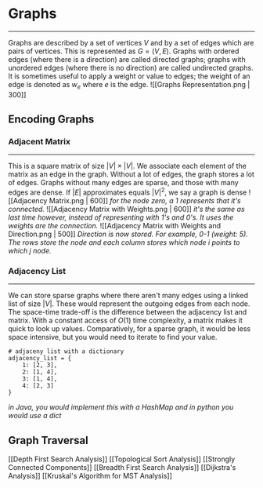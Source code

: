 # Graphs
____
Graphs are described by a set of vertices $V$ and by a set of edges which are pairs of vertices. This is represented as $G = (V, E)$. Graphs with ordered edges (where there is a direction) are called directed graphs; graphs with unordered edges (where there is no direction) are called undirected graphs. It is sometimes useful to apply a weight or value to edges; the weight of an edge is denoted as $w_e$ where $e$ is the edge.
![[Graphs Representation.png | 300]]
## Encoding Graphs
### Adjacent Matrix
____
This is a square matrix of size $|V| \times |V|$. We associate each element of the matrix as an edge in the graph. Without a lot of edges, the graph stores a lot of edges. Graphs without many edges are sparse, and those with many edges are dense. If $|E|$ approximates equals $|V|^2$, we say a graph is dense
![[Adjacency Matrix.png | 600]]
*for the node zero, a 1 represents that it's connected.*
![[Adjacency Matrix with Weights.png | 600]]
*it's the same as last time however, instead of representing with 1's and 0's. It uses the weights are the connection.*
![[Adjacency Matrix with Weights and Direction.png | 500]]
*Direction is now stored. For example, 0-1 (weight: 5). The rows store the node and each column stores which node $i$ points to which $j$ node.* 

### Adjacency List
___
We can store sparse graphs where there aren't many edges using a linked list of size $|V|$. These would represent the outgoing edges from each node. The space-time trade-off is the difference between the adjacency list and matrix. With a constant access of $O(1)$ time complexity, a matrix makes it quick to look up values. Comparatively, for a sparse graph, it would be less space intensive, but you would need to iterate to find your value. 
```
# adjaceny list with a dictionary
adjacency_list = {
    1: [2, 3],
    2: [1, 4],
    3: [1, 4], 
    4: [2, 3]   
}
```
*in Java, you would implement this with a HashMap and in python you would use a dict*
## Graph Traversal

[[Depth First Search Analysis]]
[[Topological Sort Analysis]]
[[Strongly Connected Components]]
[[Breadth First Search Analysis]]
[[Dijkstra's Analysis]]
[[Kruskal's Algorithm for MST Analysis]]